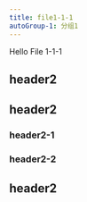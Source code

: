 ```yaml
---
title: file1-1-1
autoGroup-1: 分组1
---
```


Hello File 1-1-1


## header2
## header2
### header2-1
### header2-2
## header2